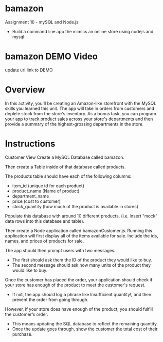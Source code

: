 # bamazon
Assignment 10 - mySQL and Node.js 
- Build a command line app the mimics an online store using nodejs and mysql

# bamazon DEMO Video
update url link to DEMO

# Overview
In this activity, you'll be creating an Amazon-like storefront with the MySQL skills you learned this unit. The app will take in orders from customers and deplete stock from the store's inventory. As a bonus task, you can program your app to track product sales across your store's departments and then provide a summary of the highest-grossing departments in the store.

# Instructions
Customer View
Create a MySQL Database called bamazon.

Then create a Table inside of that database called products.

The products table should have each of the following columns:
- item_id (unique id for each product)
- product_name (Name of product)
- department_name
- price (cost to customer)
- stock_quantity (how much of the product is available in stores)

Populate this database with around 10 different products. (i.e. Insert "mock" data rows into this database and table).

Then create a Node application called bamazonCustomer.js. Running this application will first display all of the items available for sale. Include the ids, names, and prices of products for sale.

The app should then prompt users with two messages.
- The first should ask them the ID of the product they would like to buy.
- The second message should ask how many units of the product they would like to buy.

Once the customer has placed the order, your application should check if your store has enough of the product to meet the customer's request.
- If not, the app should log a phrase like Insufficient quantity!, and then prevent the order from going through.

However, if your store does have enough of the product, you should fulfill the customer's order.
- This means updating the SQL database to reflect the remaining quantity.
- Once the update goes through, show the customer the total cost of their purchase.
